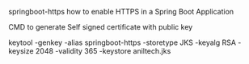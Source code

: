 springboot-https
how to enable HTTPS in a Spring Boot Application

CMD to generate Self signed certificate with public key

keytool -genkey -alias springboot-https -storetype JKS -keyalg RSA -keysize 2048 -validity 365 -keystore aniltech.jks
